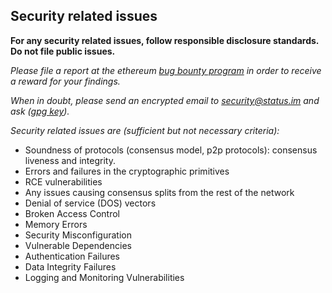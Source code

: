 ## Security related issues
**For any security related issues, follow responsible disclosure standards. Do not file public issues.**


*Please file a report at the ethereum [bug bounty program](https://ethereum.org/en/bug-bounty/) in order to receive a reward for your findings.*


*When in doubt, please send an encrypted email to security@status.im and ask ([gpg key](https://github.com/status-im/status-security/blob/master/pgp-keys/security%40status.im.asc)).*


*Security related issues are (sufficient but not necessary criteria):*

- Soundness of protocols (consensus model, p2p protocols): consensus liveness and integrity. 
- Errors and failures in the cryptographic primitives 
- RCE vulnerabilities
- Any issues causing consensus splits from the rest of the network
- Denial of service (DOS) vectors
- Broken Access Control 
- Memory Errors
- Security Misconfiguration
- Vulnerable Dependencies 
- Authentication Failures 
- Data Integrity Failures
- Logging and Monitoring Vulnerabilities 
